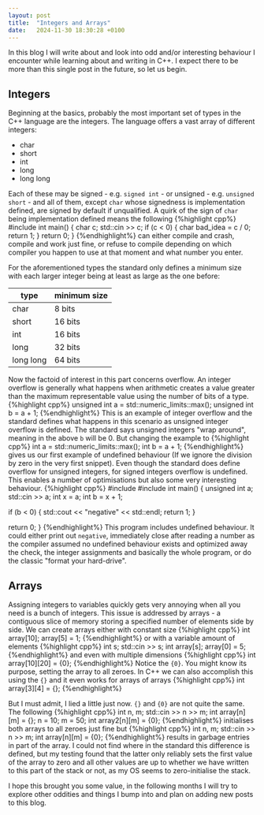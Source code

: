 ```yaml
---
layout: post
title:  "Integers and Arrays"
date:   2024-11-30 18:30:28 +0100
---
```

In this blog I will write about and look into odd and/or interesting behaviour I encounter while learning about and writing in C++. I expect there to be more than this single post in the future, so let us begin.
## Integers
Beginning at the basics, probably the most important set of types in the C++ language are the integers.
The language offers a vast array of different integers:
- char
- short
- int
- long
- long long

Each of these may be signed - e.g. `signed int` - or unsigned - e.g. `unsigned short` - and all of them, except `char` whose signedness is implementation defined, are signed by default if unqualified.
A quirk of the sign of `char` being implementation defined means the following
{%highlight cpp%}
#include <iostream>
int main() {
    char c;
    std::cin >> c;
    if (c < 0) {
      char bad_idea = c / 0;
      return 1;
    }
    return 0;
}
{%endhighlight%}
can either compile and crash, compile and work just fine, or refuse to compile depending on which compiler you happen to use at that moment and what number you enter.

For the aforementioned types the standard only defines a minimum size with each larger integer being at least as large as the one before:

| type      | minimum size |
| --------- | ------------ |
| char      | 8 bits       |
| short     | 16 bits      |
| int       | 16 bits      |
| long      | 32 bits      |
| long long | 64 bits      |

Now the factoid of interest in this part concerns overflow. An integer overflow is generally what happens when arithmetic creates a value greater than the maximum representable value using the number of bits of a type.
{%highlight cpp%}
unsigned int a = std::numeric_limits<unsigned int>::max();
unsigned int b = a + 1;
{%endhighlight%}
This is an example of integer overflow and the standard defines what happens in this scenario as unsigned integer overflow is defined. The standard says unsigned integers "wrap around", meaning in the above `b` will be 0. But changing the example to
{%highlight cpp%}
int a = std::numeric_limits<int>::max();
int b = a + 1;
{%endhighlight%}
gives us our first example of undefined behaviour (If we ignore the division by zero in the very first snippet).
Even though the standard does define overflow for unsigned integers, for signed integers overflow is undefined. This enables a number of optimisations but also some very interesting behaviour.
{%highlight cpp%}
#include <iostream>
#include <limits>
int main() {
  unsigned int a;
  std::cin >> a;
  int x = a;
  int b = x + 1;

  if (b < 0) {
      std::cout << "negative" << std::endl;
      return 1;
  }

  return 0;
}
{%endhighlight%}
This program includes undefined behaviour. It could either print out `negative`, immediately close after reading a number as the compiler assumed no undefined behaviour exists and optimized away the check, the integer assignments and basically the whole program, or do the classic "format your hard-drive".

## Arrays
Assigning integers to variables quickly gets very annoying when all you need is a bunch of integers. This issue is addressed by arrays - a contiguous slice of memory storing a specified number of elements side by side. 
We can create arrays either with constant size
{%highlight cpp%}
int array[10];
array[5] = 1;
{%endhighlight%}
or with a variable amount of elements
{%highlight cpp%}
int s;
std::cin >> s;
int array[s];
array[0] = 5;
{%endhighlight%}
and even with multiple dimensions
{%highlight cpp%}
int array[10][20] = {0};
{%endhighlight%}
Notice the `{0}`. You might know its purpose, setting the array to all zeroes. In C++ we can also accomplish this using the `{}` and it even works for arrays of arrays
{%highlight cpp%}
int array[3][4] = {};
{%endhighlight%}

But I must admit, I lied a little just now. `{}` and `{0}` are not quite the same. The following
{%highlight cpp%}
int n, m;
std::cin >> n >> m;
int array[n][m] = {};
n = 10;
m = 50;
int array2[n][m] = {0};
{%endhighlight%}
initialises both arrays to all zeroes just fine but 
{%highlight cpp%}
int n, m;
std::cin >> n >> m;
int array[n][m] = {0};
{%endhighlight%}
results in garbage entries in part of the array. I could not find where in the standard this difference is defined, but my testing found that the latter only reliably sets the first value of the array to zero and all other values are up to whether we have written to this part of the stack or not, as my OS seems to zero-initialise the stack.

I hope this brought you some value, in the following months I will try to explore other oddities and things I bump into and plan on adding new posts to this blog.